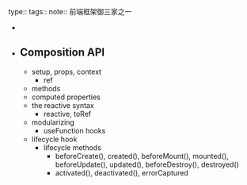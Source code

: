 type::
tags::
note:: 前端框架御三家之一

-
- ## Composition API
	- setup, props, context
		- ref
	- methods
	- computed properties
	- the reactive syntax
		- reactive, toRef
	- modularizing
		- useFunction hooks
	- lifecycle hook
		- lifecycle methods
			- beforeCreate(), created(), beforeMount(), mounted(), beforeUpdate(), updated(), beforeDestroy(), destroyed()
			- activated(), deactivated(), errorCaptured